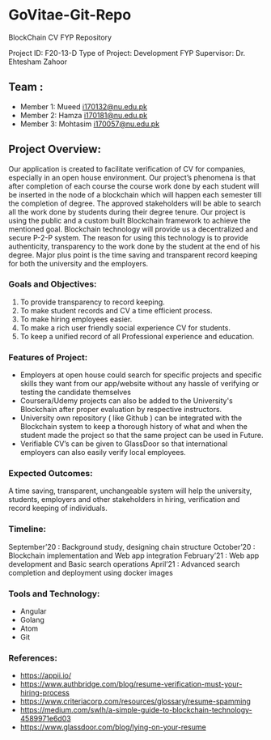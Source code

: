 # GoVitae-Git-Repo
BlockChain CV FYP Repository

Project ID: F20-13-D
Type of Project: Development
FYP Supervisor: Dr. Ehtesham Zahoor

## Team : 
- Member 1: Mueed i170132@nu.edu.pk
- Member 2: Hamza i170181@nu.edu.pk
- Member 3: Mohtasim i170057@nu.edu.pk

## Project Overview:
Our application is created to facilitate verification of CV for companies, especially in an open house environment. Our project’s phenomena is that after completion of each course the course work done by each student will be inserted in the node of a blockchain which will happen each semester till the completion of degree. The approved stakeholders will be able to search all the work done by students during their degree tenure. Our project is using the public and a custom built Blockchain framework to achieve the mentioned goal. Blockchain technology will provide us a decentralized and secure P-2-P system. The reason for using this technology is to provide authenticity, transparency to the work done by the student at the end of his degree. Major plus point is the time saving and transparent record keeping for both the university and the employers.
 
### Goals and Objectives:
1.	To provide transparency to record keeping.
2.	To make student records and CV a time efficient process.
3.	To make hiring employees easier.
4.	To make a rich user friendly social experience CV for students.
5.	To keep a unified record of all Professional experience and education. 
 
### Features of Project:
- Employers at open house could search for specific projects and
specific skills they want from our app/website without any hassle of
verifying or testing the candidate themselves
- Coursera/Udemy projects can also be added to the University's
Blockchain after proper evaluation by respective instructors.
- University own repository ( like Github ) can be integrated with the
Blockchain system to keep a thorough history of what and when the
student made the project so that the same project can be used in
Future.
- Verifiable CV’s can be given to GlassDoor so that international
employers can also easily verify local employees.

### Expected Outcomes:
A time saving, transparent, unchangeable system will help the university, students, employers and other stakeholders in hiring, 
verification and record keeping of individuals.
 
### Timeline:
September’20	: 	Background study, designing chain structure
October’20	: 	Blockchain implementation and Web app integration
February’21	: 	Web app development and Basic search operations
April’21	: 	Advanced search completion and deployment using docker images

### Tools and Technology:
-	Angular
-	Golang 
-	Atom		
-	Git
 
### References:
- https://appii.io/ 
- https://www.authbridge.com/blog/resume-verification-must-your-hiring-process
- https://www.criteriacorp.com/resources/glossary/resume-spamming
- https://medium.com/swlh/a-simple-guide-to-blockchain-technology-4589971e6d03
- https://www.glassdoor.com/blog/lying-on-your-resume
